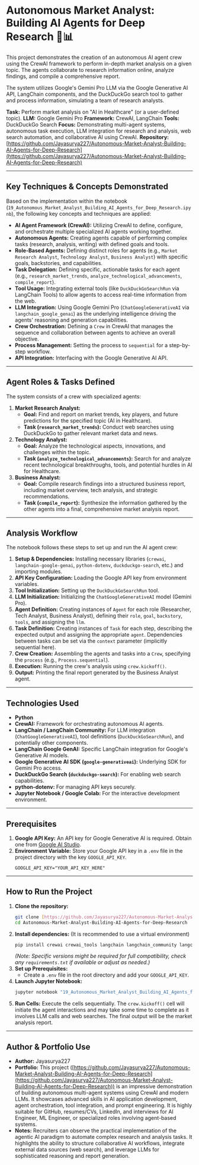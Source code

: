 # Autonomous Market Analyst: Building AI Agents for Deep Research 🤖📊

This project demonstrates the creation of an autonomous AI agent crew using the CrewAI framework to perform in-depth market analysis on a given topic. The agents collaborate to research information online, analyze findings, and compile a comprehensive report.

The system utilizes Google's Gemini Pro LLM via the Google Generative AI API, LangChain components, and the DuckDuckGo search tool to gather and process information, simulating a team of research analysts.

**Task:** Perform market analysis on "AI in Healthcare" (or a user-defined topic).
**LLM:** Google Gemini Pro
**Framework:** CrewAI, LangChain
**Tools:** DuckDuckGo Search
**Focus:** Demonstrating multi-agent systems, autonomous task execution, LLM integration for research and analysis, web search automation, and collaborative AI using CrewAI.
**Repository:** [https://github.com/Jayasurya227/Autonomous-Market-Analyst-Building-AI-Agents-for-Deep-Research](https://github.com/Jayasurya227/Autonomous-Market-Analyst-Building-AI-Agents-for-Deep-Research)

***

## Key Techniques & Concepts Demonstrated

Based on the implementation within the notebook (`19_Autonomous_Market_Analyst_Building_AI_Agents_for_Deep_Research.ipynb`), the following key concepts and techniques are applied:

* **AI Agent Framework (CrewAI):** Utilizing CrewAI to define, configure, and orchestrate multiple specialized AI agents working together.
* **Autonomous Agents:** Creating agents capable of performing complex tasks (research, analysis, writing) with defined goals and tools.
* **Role-Based Agents:** Defining distinct roles for agents (e.g., `Market Research Analyst`, `Technology Analyst`, `Business Analyst`) with specific goals, backstories, and capabilities.
* **Task Delegation:** Defining specific, actionable tasks for each agent (e.g., `research_market_trends`, `analyze_technological_advancements`, `compile_report`).
* **Tool Usage:** Integrating external tools (like `DuckDuckGoSearchRun` via LangChain Tools) to allow agents to access real-time information from the web.
* **LLM Integration:** Using Google Gemini Pro (`ChatGoogleGenerativeAI` via `langchain_google_genai`) as the underlying intelligence driving the agents' reasoning and generation capabilities.
* **Crew Orchestration:** Defining a `Crew` in CrewAI that manages the sequence and collaboration between agents to achieve an overall objective.
* **Process Management:** Setting the process to `sequential` for a step-by-step workflow.
* **API Integration:** Interfacing with the Google Generative AI API.

***

## Agent Roles & Tasks Defined

The system consists of a crew with specialized agents:

1.  **Market Research Analyst:**
    * **Goal:** Find and report on market trends, key players, and future predictions for the specified topic (AI in Healthcare).
    * **Task (`research_market_trends`):** Conduct web searches using DuckDuckGo to gather relevant market data and news.
2.  **Technology Analyst:**
    * **Goal:** Analyze the technological aspects, innovations, and challenges within the topic.
    * **Task (`analyze_technological_advancements`):** Search for and analyze recent technological breakthroughs, tools, and potential hurdles in AI for Healthcare.
3.  **Business Analyst:**
    * **Goal:** Compile research findings into a structured business report, including market overview, tech analysis, and strategic recommendations.
    * **Task (`compile_report`):** Synthesize the information gathered by the other agents into a final, comprehensive market analysis report.

***

## Analysis Workflow

The notebook follows these steps to set up and run the AI agent crew:

1.  **Setup & Dependencies:** Installing necessary libraries (`crewai`, `langchain-google-genai`, `python-dotenv`, `duckduckgo-search`, etc.) and importing modules.
2.  **API Key Configuration:** Loading the Google API key from environment variables.
3.  **Tool Initialization:** Setting up the `DuckDuckGoSearchRun` tool.
4.  **LLM Initialization:** Initializing the `ChatGoogleGenerativeAI` model (Gemini Pro).
5.  **Agent Definition:** Creating instances of `Agent` for each role (Researcher, Tech Analyst, Business Analyst), defining their `role`, `goal`, `backstory`, `tools`, and assigning the `llm`.
6.  **Task Definition:** Creating instances of `Task` for each step, describing the expected output and assigning the appropriate `agent`. Dependencies between tasks can be set via the `context` parameter (implicitly sequential here).
7.  **Crew Creation:** Assembling the agents and tasks into a `Crew`, specifying the `process` (e.g., `Process.sequential`).
8.  **Execution:** Running the crew's analysis using `crew.kickoff()`.
9.  **Output:** Printing the final report generated by the Business Analyst agent.

***

## Technologies Used

* **Python**
* **CrewAI:** Framework for orchestrating autonomous AI agents.
* **LangChain / LangChain Community:** For LLM integration (`ChatGoogleGenerativeAI`), tool definitions (`DuckDuckGoSearchRun`), and potentially other components.
* **LangChain Google GenAI:** Specific LangChain integration for Google's Generative AI models.
* **Google Generative AI SDK (`google-generativeai`):** Underlying SDK for Gemini Pro access.
* **DuckDuckGo Search (`duckduckgo-search`):** For enabling web search capabilities.
* **python-dotenv:** For managing API keys securely.
* **Jupyter Notebook / Google Colab:** For the interactive development environment.

***

## Prerequisites

1.  **Google API Key:** An API key for Google Generative AI is required. Obtain one from [Google AI Studio](https://aistudio.google.com/).
2.  **Environment Variable:** Store your Google API key in a `.env` file in the project directory with the key `GOOGLE_API_KEY`.
    ```
    GOOGLE_API_KEY="YOUR_API_KEY_HERE"
    ```

***

## How to Run the Project

1.  **Clone the repository:**
    ```bash
    git clone [https://github.com/Jayasurya227/Autonomous-Market-Analyst-Building-AI-Agents-for-Deep-Research.git](https://github.com/Jayasurya227/Autonomous-Market-Analyst-Building-AI-Agents-for-Deep-Research.git)
    cd Autonomous-Market-Analyst-Building-AI-Agents-for-Deep-Research
    ```
2.  **Install dependencies:**
    (It is recommended to use a virtual environment)
    ```bash
    pip install crewai crewai_tools langchain langchain_community langchain_google_genai google-generativeai python-dotenv duckduckgo-search jupyter ipykernel ipython
    ```
    *(Note: Specific versions might be required for full compatibility, check any `requirements.txt` if available or adjust as needed.)*
3.  **Set up Prerequisites:**
    * Create a `.env` file in the root directory and add your `GOOGLE_API_KEY`.
4.  **Launch Jupyter Notebook:**
    ```bash
    jupyter notebook "19_Autonomous_Market_Analyst_Building_AI_Agents_for_Deep_Research.ipynb"
    ```
5.  **Run Cells:** Execute the cells sequentially. The `crew.kickoff()` cell will initiate the agent interactions and may take some time to complete as it involves LLM calls and web searches. The final output will be the market analysis report.

***

## Author & Portfolio Use

* **Author:** Jayasurya227
* **Portfolio:** This project ([https://github.com/Jayasurya227/Autonomous-Market-Analyst-Building-AI-Agents-for-Deep-Research](https://github.com/Jayasurya227/Autonomous-Market-Analyst-Building-AI-Agents-for-Deep-Research)) is an impressive demonstration of building autonomous multi-agent systems using CrewAI and modern LLMs. It showcases advanced skills in AI application development, agent orchestration, tool integration, and prompt engineering. It is highly suitable for GitHub, resumes/CVs, LinkedIn, and interviews for AI Engineer, ML Engineer, or specialized roles involving agent-based systems.
* **Notes:** Recruiters can observe the practical implementation of the agentic AI paradigm to automate complex research and analysis tasks. It highlights the ability to structure collaborative AI workflows, integrate external data sources (web search), and leverage LLMs for sophisticated reasoning and report generation.
